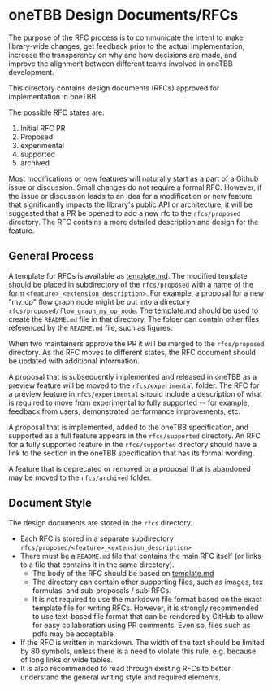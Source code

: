 # oneTBB Design Documents/RFCs

The purpose of the RFC process is to communicate the intent to make
library-wide changes, get feedback prior to the actual implementation,
increase the transparency on why and how decisions are made, and improve
the alignment between different teams involved in oneTBB development.

This directory contains design documents (RFCs) approved 
for implementation in oneTBB. 

The possible RFC states are:

1. Initial RFC PR
2. Proposed
3. experimental
4. supported
5. archived

Most modifications or new features will naturally start as a part of a 
Github issue or discussion. Small changes do not require a formal RFC. 
However, if the issue or discussion leads to an idea for a modification 
or new feature that significantly impacts the library's public API or 
architecture, it will be suggested that a PR be opened to add a new rfc 
to the `rfcs/proposed` directory. The RFC contains a more detailed description
and design for the feature.

## General Process

A template for RFCs is available as [template.md](template.md). The modified
template should be placed in subdirectory of the `rfcs/proposed` with a name
of the form `<feature>_<extension_description>`. For example,
a proposal for a new "my_op" flow graph node might be put into a directory
`rfcs/proposed/flow_graph_my_op_node`. The [template.md](template.md) should
be used to create the `README.md` file in that directory. The folder can 
contain other files referenced by the `README.md` file, such as figures.

When two maintainers approve the PR it will be merged to the `rfcs/proposed`
directory. As the RFC moves to different states, the RFC document should be 
updated with additional information.

A proposal that is subsequently implemented and released in oneTBB 
as a preview feature will be moved to the `rfcs/experimental` folder. The
RFC for a preview feature in `rfcs/experimental` should include a description
of what is required to move from experimental to fully supported -- for example, feedback from users, demonstrated performance improvements, etc.

A proposal that is implemented, added to the oneTBB specification, and 
supported as a full feature appears in the `rfcs/supported` directory. An RFC for a fully supported feature in the `rfcs/supported` directory should 
have a link to the section in the oneTBB specification that has its 
formal wording.

A feature that is deprecated or removed or a proposal that is abandoned may be moved to the `rfcs/archived` folder.

## Document Style

The design documents are stored in the `rfcs` directory.

- Each RFC is stored in a separate subdirectory
  `rfcs/proposed/<feature>_<extension_description>`
- There must be a `README.md` file that contains the main RFC itself (or links to a file that contains it in the same directory).
  - The body of the RFC should be based on [template.md](template.md)
  - The directory can contain other supporting files, such as images, tex formulas, and sub-proposals / sub-RFCs.
  - It is not required to use the markdown file format based on the exact
    template file for writing RFCs. However, it is strongly recommended to use
    text-based file format that can be rendered by GitHub to allow for easy
    collaboration using PR comments. Even so, files such as pdfs may be
    acceptable.
- If the RFC is written in markdown. The width of the text should be limited by
  80 symbols, unless there is a need to violate this rule, e.g. because of
  long links or wide tables.
- It is also recommended to read through existing RFCs to better understand the general writing style and required elements.
